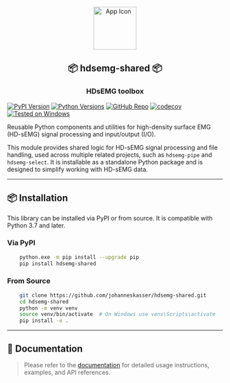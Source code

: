 <div align="center">
<br>
  <img src="src/hdsemg_shared/resources/icon.png" alt="App Icon" width="100" height="100"><br>
    <h2 align="center">📦 hdsemg-shared 📦</h2>
    <h3 align="center">HDsEMG toolbox</h3>
</div>

[![PyPI Version](https://img.shields.io/pypi/v/hdsemg-shared.svg?style=flat-square)](https://pypi.org/project/hdsemg-shared/)
[![Python Versions](https://img.shields.io/pypi/pyversions/hdsemg-shared.svg?style=flat-square)](https://pypi.org/project/hdsemg-shared/)
[![GitHub Repo](https://img.shields.io/badge/GitHub-hdsemg--shared-blue?logo=github&style=flat-square)](https://github.com/johanneskasser/hdsemg-shared)
[![codecov](https://codecov.io/gh/johanneskasser/hdsemg-shared/branch/main/graph/badge.svg)](https://codecov.io/gh/johanneskasser/hdsemg-shared)
[![Tested on Windows](https://img.shields.io/badge/tested%20on-windows-blue?logo=windows&style=flat-square)](#)



Reusable Python components and utilities for high-density surface EMG (HD-sEMG) signal processing and input/output (I/O).

This module provides shared logic for HD-sEMG signal processing and file handling, used across multiple related projects, such as `hdsemg-pipe` and `hdsemg-select`. It is installable as a standalone Python package and is designed to simplify working with HD-sEMG data.

---

## 📦 Installation

This library can be installed via PyPI or from source. It is compatible with Python 3.7 and later.
### Via PyPI
```bash
    python.exe -m pip install --upgrade pip 
    pip install hdsemg-shared
```
### From Source
```bash
    git clone https://github.com/johanneskasser/hdsemg-shared.git
    cd hdsemg-shared
    python -m venv venv
    source venv/bin/activate  # On Windows use venv\Scripts\activate
    pip install -e .
```
    

---

## 🧪 Documentation

> Please refer to the [documentation](https://johanneskasser.github.io/hdsemg-shared/) for detailed usage instructions, examples, and API references.